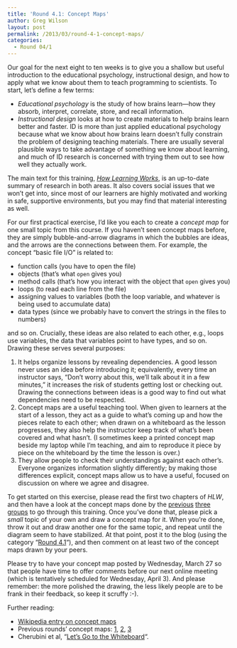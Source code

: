```yaml
---
title: 'Round 4.1: Concept Maps'
author: Greg Wilson
layout: post
permalink: /2013/03/round-4-1-concept-maps/
categories:
  - Round 04/1
---
```

Our goal for the next eight to ten weeks is to give you a shallow but useful introduction to the educational psychology, instructional design, and how to apply what we know about them to teach programming to scientists. To start, let&#8217;s define a few terms:

*   *Educational psychology* is the study of how brains learn—how they absorb, interpret, correlate, store, and recall information.
*   *Instructional design* looks at how to create materials to help brains learn better and faster. ID is more than just applied educational psychology because what we know about how brains learn doesn&#8217;t fully constrain the problem of designing teaching materials. There are usually several plausible ways to take advantage of something we know about learning, and much of ID research is concerned with trying them out to see how well they actually work.

The main text for this training, <cite><a href="http://www.amazon.com/How-Learning-Works-Research-Based-Jossey-Bass/dp/0470484101">How Learning Works</a></cite>, is an up-to-date summary of research in both areas. It also covers social issues that we won&#8217;t get into, since most of our learners are highly motivated and working in safe, supportive environments, but you may find that material interesting as well.

For our first practical exercise, I&#8217;d like you each to create a *concept map* for one small topic from this course. If you haven&#8217;t seen concept maps before, they are simply bubble-and-arrow diagrams in which the bubbles are ideas, and the arrows are the connections between them. For example, the concept &#8220;basic file I/O&#8221; is related to:

*   function calls (you have to open the file)
*   objects (that&#8217;s what `open` gives you)
*   method calls (that&#8217;s how you interact with the object that `open` gives you)
*   loops (to read each line from the file)
*   assigning values to variables (both the loop variable, and whatever is being used to accumulate data)
*   data types (since we probably have to convert the strings in the files to numbers)

and so on. Crucially, these ideas are also related to each other, e.g., loops use variables, the data that variables point to have types, and so on. Drawing these serves several purposes:

1.  It helps organize lessons by revealing dependencies. A good lesson never uses an idea before introducing it; equivalently, every time an instructor says, &#8220;Don&#8217;t worry about this, we&#8217;ll talk about it in a few minutes,&#8221; it increases the risk of students getting lost or checking out. Drawing the connections between ideas is a good way to find out what dependencies need to be respected.
2.  Concept maps are a useful teaching tool. When given to learners at the start of a lesson, they act as a guide to what&#8217;s coming up and how the pieces relate to each other; when drawn on a whiteboard as the lesson progresses, they also help the instructor keep track of what&#8217;s been covered and what hasn&#8217;t. (I sometimes keep a printed concept map beside my laptop while I&#8217;m teaching, and aim to reproduce it piece by piece on the whiteboard by the time the lesson is over.)
3.  They allow people to check their understandings against each other&#8217;s. Everyone organizes information slightly differently; by making those differences explicit, concept maps allow us to have a useful, focused on discussion on where we agree and disagree.

To get started on this exercise, please read the first two chapters of *HLW*, and then have a look at the concept maps done by the [previous][1] [three][2] [groups][3] to go through this training. Once you&#8217;ve done that, please pick a *small* topic of your own and draw a concept map for it. When you&#8217;re done, throw it out and draw another one for the same topic, and repeat until the diagram seem to have stabilized. At that point, post it to the blog (using the category &#8220;[Round 4.1][4]&#8220;), and then comment on at least two of the concept maps drawn by your peers.

Please try to have your concept map posted by Wednesday, March 27 so that people have time to offer comments before our next online meeting (which is tentatively scheduled for Wednesday, April 3). And please remember: the more polished the drawing, the less likely people are to be frank in their feedback, so keep it scruffy :-).

Further reading:

*   [Wikipedia entry on concept maps][5]
*   Previous rounds&#8217; concept maps: [1][1], [2][2], [3][3]
*   Cherubini et al, &#8220;[Let&#8217;s Go to the Whiteboard][6]&#8220;.

 [1]: http://teaching.software-carpentry.org/category/round-1-1/
 [2]: http://teaching.software-carpentry.org/category/round-2-1/
 [3]: http://teaching.software-carpentry.org/category/round-3-1/
 [4]: http://teaching.software-carpentry.org/category/round-4-1/
 [5]: http://en.wikipedia.org/wiki/Concept_map
 [6]: http://research.microsoft.com/apps/pubs/default.aspx?id=74243